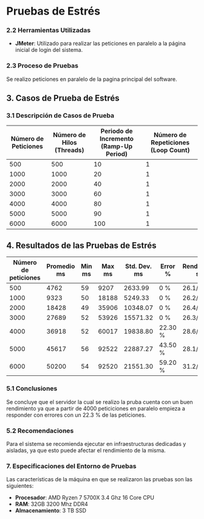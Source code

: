 # Pruebas de Estrés

### 2.2 Herramientas Utilizadas
- **JMeter**: Utilizado para realizar las peticiones en paralelo a la página inicial de login del sistema.

### 2.3 Proceso de Pruebas
Se realizo peticiones en paralelo de la pagina principal del software.

## 3. Casos de Prueba de Estrés
### 3.1 Descripción de Casos de Prueba

| Número de Peticiones | Número de Hilos (Threads) | Periodo de Incremento (Ramp-Up Period) | Número de Repeticiones (Loop Count) |
|----------------------|---------------------------|----------------------------------------|--------------------------------------|
| 500                  | 500                       | 10                                     | 1                                    |
| 1000                 | 1000                      | 20                                     | 1                                    |
| 2000                 | 2000                      | 40                                     | 1                                    |
| 3000                 | 3000                      | 60                                     | 1                                    |
| 4000                 | 4000                      | 80                                     | 1                                    |
| 5000                 | 5000                      | 90                                    | 1                                    |
| 6000                 | 6000                      | 100                                    | 1                                    |

## 4. Resultados de las Pruebas de Estrés

| Número de peticiones | Promedio ms | Min ms | Max ms | Std. Dev. ms | Error %  | Rendimiento  sec | KB/seg recibido | KB/seg enviado | Bytes promedio |
|----------------------|----------|-----|-----|-----------|----------|-------------------|-----------------|----------------|----------------|
| 500             | 4762  | 59 | 9207| 2633.99 | 0 %   | 26.1/sec           | 930.57  | 2.95  | 36563   |
| 1000             | 9323  | 50 | 18188| 5249.33 | 0 %   | 26.2/sec           | 935.30  | 2.97  | 36563   |
| 2000             | 18428  | 49 | 35906| 10348.07 | 0 %   | 26.4/sec           | 941.01  | 2.99  | 36563   |
| 3000             | 27689  | 52 | 53926| 15571.32 | 0 %   | 26.3/sec           | 940.42  | 2.98  | 36563   |
| 4000             | 36918  | 52 | 60017| 19838.80 | 22.30 %   | 28.6/sec           | 794.84  | 3.24  | 28428.8   |
| 5000             | 45617  | 56 | 92522| 22887.27 | 43.50 %   | 28.1/sec           | 570.86  | 3.18  | 20901.2   |
| 6000             | 50200  | 54 | 92520| 21551.30 | 59.20 %   | 31.2/sec           | 460.30  | 3.53  | 15112.5   |


### 5.1 Conclusiones
Se concluye que el servidor la cual se realizo la pruba cuenta con un buen rendimiento ya que a partir de 4000 peticiciones en paralelo empieza a responder con errores con un 22.3 % de las peticiones.

### 5.2 Recomendaciones
Para el sistema se recomienda ejecutar en infraestructuras dedicadas y aisladas, ya que esto puede afectar el rendimiento de la misma.

### 7. Especificaciones del Entorno de Pruebas
Las características de la máquina en que se realizaron las pruebas son las siguientes:
- **Procesador**: AMD Ryzen 7 5700X 3.4 Ghz 16 Core CPU 
- **RAM**: 32GB 3200 Mhz DDR4
- **Almacenamiento**: 3 TB SSD

